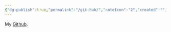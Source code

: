 ```yaml
---
{"dg-publish":true,"permalink":"/git-hub/","noteIcon":"2","created":"","updated":""}
---
```


My [Github](https://github.com/ekliao).